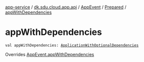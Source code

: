 [app-service](../../../index.md) / [dk.sdu.cloud.app.api](../../index.md) / [AppEvent](../index.md) / [Prepared](index.md) / [appWithDependencies](./app-with-dependencies.md)

# appWithDependencies

`val appWithDependencies: `[`ApplicationWithOptionalDependencies`](../../-application-with-optional-dependencies/index.md)

Overrides [AppEvent.appWithDependencies](../app-with-dependencies.md)

